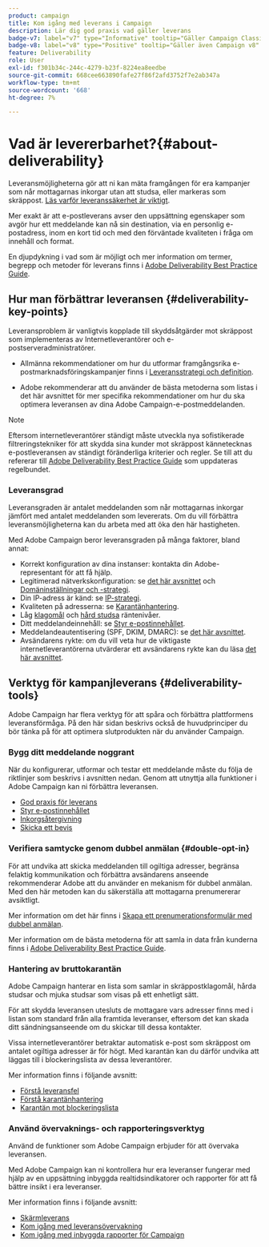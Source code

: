 ```yaml
---
product: campaign
title: Kom igång med leverans i Campaign
description: Lär dig god praxis vad gäller leverans
badge-v7: label="v7" type="Informative" tooltip="Gäller Campaign Classic v7"
badge-v8: label="v8" type="Positive" tooltip="Gäller även Campaign v8"
feature: Deliverability
role: User
exl-id: f301b34c-244c-4279-b23f-8224ea8eedbe
source-git-commit: 668cee663890fafe27f86f2afd3752f7e2ab347a
workflow-type: tm+mt
source-wordcount: '668'
ht-degree: 7%

---
```


# Vad är levererbarhet?{#about-deliverability}

Leveransmöjligheterna gör att ni kan mäta framgången för era kampanjer som når mottagarnas inkorgar utan att studsa, eller markeras som skräppost. [Läs varför leveranssäkerhet är viktigt](https://experienceleague.adobe.com/docs/deliverability-learn/deliverability-best-practice-guide/deliverability-strategy-and-definition.html#why-deliverability-matters).

Mer exakt är att e-postleverans avser den uppsättning egenskaper som avgör hur ett meddelande kan nå sin destination, via en personlig e-postadress, inom en kort tid och med den förväntade kvaliteten i fråga om innehåll och format.

En djupdykning i vad som är möjligt och mer information om termer, begrepp och metoder för leverans finns i [Adobe Deliverability Best Practice Guide](https://experienceleague.adobe.com/docs/deliverability-learn/deliverability-best-practice-guide/introduction.html?lang=sv).

## Hur man förbättrar leveransen {#deliverability-key-points}

Leveransproblem är vanligtvis kopplade till skyddsåtgärder mot skräppost som implementeras av Internetleverantörer och e-postserveradministratörer.

* Allmänna rekommendationer om hur du utformar framgångsrika e-postmarknadsföringskampanjer finns i [Leveransstrategi och definition](https://experienceleague.adobe.com/docs/deliverability-learn/deliverability-best-practice-guide/deliverability-strategy-and-definition.html).

* Adobe rekommenderar att du använder de bästa metoderna som listas i det här avsnittet för mer specifika rekommendationer om hur du ska optimera leveransen av dina Adobe Campaign-e-postmeddelanden.

>[!NOTE]
>
>Eftersom internetleverantörer ständigt måste utveckla nya sofistikerade filtreringstekniker för att skydda sina kunder mot skräppost kännetecknas e-postleveransen av ständigt föränderliga kriterier och regler. Se till att du refererar till [Adobe Deliverability Best Practice Guide](https://experienceleague.adobe.com/docs/deliverability-learn/deliverability-best-practice-guide/introduction.html?lang=sv) som uppdateras regelbundet.

### Leveransgrad

Leveransgraden är antalet meddelanden som når mottagarnas inkorgar jämfört med antalet meddelanden som levererats. Om du vill förbättra leveransmöjligheterna kan du arbeta med att öka den här hastigheten.

Med Adobe Campaign beror leveransgraden på många faktorer, bland annat:

* Korrekt konfiguration av dina instanser: kontakta din Adobe-representant för att få hjälp.
* Legitimerad nätverkskonfiguration: se [det här avsnittet](optimize-delivery.md#network-config) och [Domäninställningar och -strategi](https://experienceleague.adobe.com/docs/deliverability-learn/deliverability-best-practice-guide/transition-process/infrastructure.html#domain-setup-and-strategy).
* Din IP-adress är känd: se [IP-strategi](https://experienceleague.adobe.com/docs/deliverability-learn/deliverability-best-practice-guide/transition-process/infrastructure.html#ip-strategy).
* Kvaliteten på adresserna: se [Karantänhantering](optimize-delivery.md#quarantine-management).
* Låg [klagomål](https://experienceleague.adobe.com/docs/deliverability-learn/deliverability-best-practice-guide/metrics-for-deliverability/complaints.html) och [hård studsa](https://experienceleague.adobe.com/docs/deliverability-learn/deliverability-best-practice-guide/metrics-for-deliverability/bounces.html#hard-bounces) räntenivåer.
* Ditt meddelandeinnehåll: se [Styr e-postinnehållet](control-message-content.md).
* Meddelandeautentisering (SPF, DKIM, DMARC): se [det här avsnittet](https://experienceleague.adobe.com/docs/deliverability-learn/deliverability-best-practice-guide/transition-process/infrastructure.html#authentication).
* Avsändarens rykte: om du vill veta hur de viktigaste internetleverantörerna utvärderar ett avsändarens rykte kan du läsa [det här avsnittet](https://experienceleague.adobe.com/docs/deliverability-learn/deliverability-best-practice-guide/internet-service-provider-specifics/overview.html).

## Verktyg för kampanjleverans {#deliverability-tools}

<!--Adobe Campaign provides a number of tools designed to ensure optimal deliverability.-->
Adobe Campaign har flera verktyg för att spåra och förbättra plattformens leveransförmåga. På den här sidan beskrivs också de huvudprinciper du bör tänka på för att optimera slutprodukten när du använder Campaign.

### Bygg ditt meddelande noggrant

När du konfigurerar, utformar och testar ett meddelande måste du följa de riktlinjer som beskrivs i avsnitten nedan. Genom att utnyttja alla funktioner i Adobe Campaign kan ni förbättra leveransen.

* [God praxis för leverans](delivery-best-practices.md)
* [Styr e-postinnehållet](control-message-content.md)
* [Inkorgsåtergivning](inbox-rendering.md)
* [Skicka ett bevis](steps-validating-the-delivery.md#sending-a-proof)

### Verifiera samtycke genom dubbel anmälan {#double-opt-in}

För att undvika att skicka meddelanden till ogiltiga adresser, begränsa felaktig kommunikation och förbättra avsändarens anseende rekommenderar Adobe att du använder en mekanism för dubbel anmälan. Med den här metoden kan du säkerställa att mottagarna prenumererar avsiktligt.

Mer information om det här finns i [Skapa ett prenumerationsformulär med dubbel anmälan](../../web/using/use-cases-web-forms.md#create-a-subscription--form-with-double-opt-in).

Mer information om de bästa metoderna för att samla in data från kunderna finns i [Adobe Deliverability Best Practice Guide](https://experienceleague.adobe.com/docs/deliverability-learn/deliverability-best-practice-guide/first-impressions/address-collection-and-list-growth.html#data-quality-and-hygiene).

### Hantering av bruttokarantän

Adobe Campaign hanterar en lista som samlar in skräppostklagomål, hårda studsar och mjuka studsar som visas på ett enhetligt sätt.

För att skydda leveransen utesluts de mottagare vars adresser finns med i listan som standard från alla framtida leveranser, eftersom det kan skada ditt sändningsanseende om du skickar till dessa kontakter.

Vissa internetleverantörer betraktar automatisk e-post som skräppost om antalet ogiltiga adresser är för högt.  Med karantän kan du därför undvika att läggas till i blockeringslista av dessa leverantörer.

Mer information finns i följande avsnitt:

* [Förstå leveransfel](understanding-delivery-failures.md)
* [Förstå karantänhantering](understanding-quarantine-management.md)
* [Karantän mot blockeringslista](understanding-quarantine-management.md#quarantine-vs-denylist)

### Använd övervaknings- och rapporteringsverktyg

Använd de funktioner som Adobe Campaign erbjuder för att övervaka leveransen.

Med Adobe Campaign kan ni kontrollera hur era leveranser fungerar med hjälp av en uppsättning inbyggda realtidsindikatorer och rapporter för att få bättre insikt i era leveranser.

Mer information finns i följande avsnitt:

* [Skärmleverans](monitoring-deliverability.md)
* [Kom igång med leveransövervakning](about-delivery-monitoring.md)
* [Kom igång med inbyggda rapporter för Campaign](../../reporting/using/about-campaign-built-in-reports.md)
